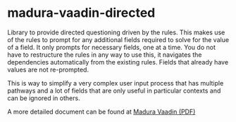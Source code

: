 madura-vaadin-directed
==
Library to provide directed questioning driven by the rules. This makes use of the rules to prompt for any additional fields required to solve for the value of a field. It only prompts for necessary fields, one at a time. You do not have to restructure the rules in any way to use this, it navigates the dependencies automatically from the existing rules. Fields that already have values are not re-prompted.

This is way to simplify a very complex user input process that has multiple pathways and a lot of fields that are only useful in  particular contexts and can be ignored in others.

A more detailed document can be found at [Madura Vaadin (PDF)](http://www.madurasoftware.com/madura-vaadin.pdf)


